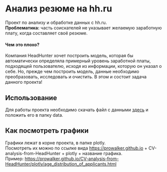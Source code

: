 # Анализ резюме на hh.ru
Проект по анализу и обработке данных с hh.ru.  
<b>Проблематика:</b> часть соискателей не указывает желаемую заработную плату, когда составляет своё резюме.  
#### Чем это плохо?
Компания HeadHunter хочет построить модель, которая бы автоматически определяла примерный уровень заработной платы, подходящей пользователю, исходя из информации, которую он указал о себе. Но, прежде чем построить модель, данные необходимо преобразовать, исследовать и очистить. В этом и состоит задача данного проекта!  
## Использование
Для работы проекта необходимо скачать файл с данными [здесь](https://drive.google.com/file/d/1jP2bXL-FA_nQfpUA9lHYiLBKfp98e_ZG/view?usp=sharing) и положить его в папку data.
## Как посмотреть графики
Графики лежат в корне проекта, в папке plotly.  
Посмотреть их можно по ссылке вида https://prowalker.github.io + CV-analysis-from-HeadHunter + plotly + название графика.  
Пример: https://prowalker.github.io/CV-analysis-from-HeadHunter/plotly/age_distribution_of_applicants.html